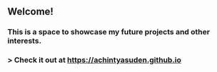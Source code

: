 ## Welcome!
### This is a space to showcase my future projects and other interests.
### > Check it out at https://achintyasuden.github.io
